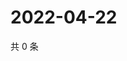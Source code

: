 # 2022-04-22

共 0 条

<!-- BEGIN WEIBO -->
<!-- 最后更新时间 Fri Apr 22 2022 21:26:15 GMT+0800 (China Standard Time) -->

<!-- END WEIBO -->
